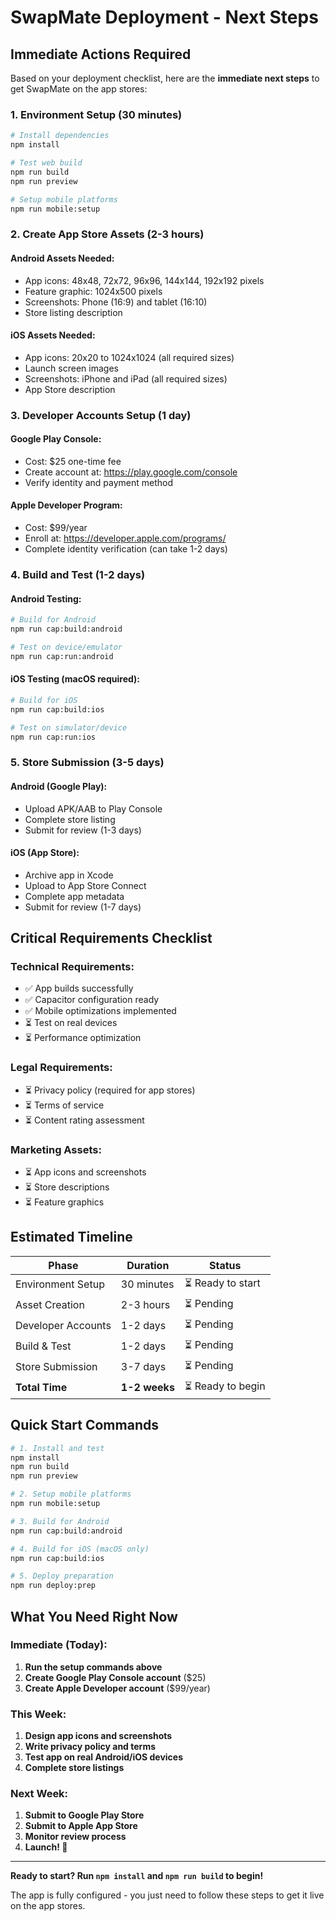 # SwapMate Deployment - Next Steps

## Immediate Actions Required

Based on your deployment checklist, here are the **immediate next steps** to get SwapMate on the app stores:

### 1. Environment Setup (30 minutes)
```bash
# Install dependencies
npm install

# Test web build
npm run build
npm run preview

# Setup mobile platforms
npm run mobile:setup
```

### 2. Create App Store Assets (2-3 hours)

#### Android Assets Needed:
- App icons: 48x48, 72x72, 96x96, 144x144, 192x192 pixels
- Feature graphic: 1024x500 pixels
- Screenshots: Phone (16:9) and tablet (16:10)
- Store listing description

#### iOS Assets Needed:
- App icons: 20x20 to 1024x1024 (all required sizes)
- Launch screen images
- Screenshots: iPhone and iPad (all required sizes)
- App Store description

### 3. Developer Accounts Setup (1 day)

#### Google Play Console:
- Cost: $25 one-time fee
- Create account at: https://play.google.com/console
- Verify identity and payment method

#### Apple Developer Program:
- Cost: $99/year
- Enroll at: https://developer.apple.com/programs/
- Complete identity verification (can take 1-2 days)

### 4. Build and Test (1-2 days)

#### Android Testing:
```bash
# Build for Android
npm run cap:build:android

# Test on device/emulator
npm run cap:run:android
```

#### iOS Testing (macOS required):
```bash
# Build for iOS
npm run cap:build:ios

# Test on simulator/device
npm run cap:run:ios
```

### 5. Store Submission (3-5 days)

#### Android (Google Play):
- Upload APK/AAB to Play Console
- Complete store listing
- Submit for review (1-3 days)

#### iOS (App Store):
- Archive app in Xcode
- Upload to App Store Connect
- Complete app metadata
- Submit for review (1-7 days)

## Critical Requirements Checklist

### Technical Requirements:
- ✅ App builds successfully
- ✅ Capacitor configuration ready
- ✅ Mobile optimizations implemented
- ⏳ Test on real devices
- ⏳ Performance optimization

### Legal Requirements:
- ⏳ Privacy policy (required for app stores)
- ⏳ Terms of service
- ⏳ Content rating assessment

### Marketing Assets:
- ⏳ App icons and screenshots
- ⏳ Store descriptions
- ⏳ Feature graphics

## Estimated Timeline

| Phase | Duration | Status |
|-------|----------|--------|
| Environment Setup | 30 minutes | ⏳ Ready to start |
| Asset Creation | 2-3 hours | ⏳ Pending |
| Developer Accounts | 1-2 days | ⏳ Pending |
| Build & Test | 1-2 days | ⏳ Pending |
| Store Submission | 3-7 days | ⏳ Pending |
| **Total Time** | **1-2 weeks** | ⏳ Ready to begin |

## Quick Start Commands

```bash
# 1. Install and test
npm install
npm run build
npm run preview

# 2. Setup mobile platforms
npm run mobile:setup

# 3. Build for Android
npm run cap:build:android

# 4. Build for iOS (macOS only)
npm run cap:build:ios

# 5. Deploy preparation
npm run deploy:prep
```

## What You Need Right Now

### Immediate (Today):
1. **Run the setup commands above**
2. **Create Google Play Console account** ($25)
3. **Create Apple Developer account** ($99/year)

### This Week:
1. **Design app icons and screenshots**
2. **Write privacy policy and terms**
3. **Test app on real Android/iOS devices**
4. **Complete store listings**

### Next Week:
1. **Submit to Google Play Store**
2. **Submit to Apple App Store**
3. **Monitor review process**
4. **Launch! 🚀**

---

**Ready to start? Run `npm install` and `npm run build` to begin!**

The app is fully configured - you just need to follow these steps to get it live on the app stores.